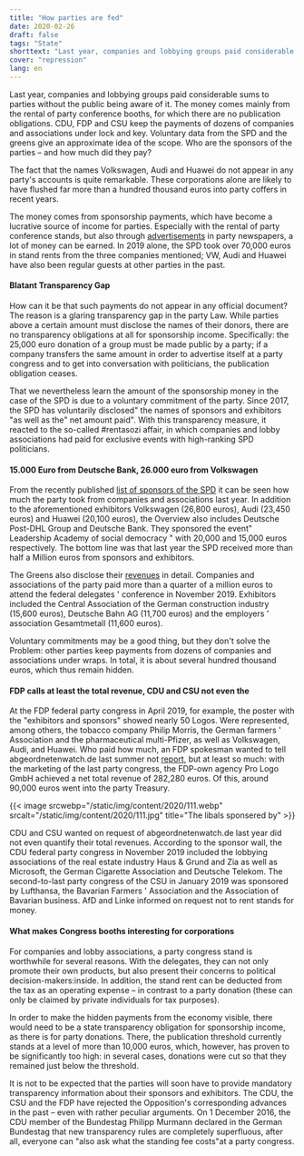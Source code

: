```yaml
---
title: "How parties are fed"
date: 2020-02-26
draft: false
tags: "State"
shorttext: "Last year, companies and lobbying groups paid considerable sums to parties without the public being aware of it."
cover: "repression"
lang: en
---
```


Last year, companies and lobbying groups paid considerable sums to parties without the public being aware of it. The money comes mainly from the rental of party conference booths, for which there are no publication obligations. CDU, FDP and CSU keep the payments of dozens of companies and associations under lock and key. Voluntary data from the SPD and the greens give an approximate idea of the scope. Who are the sponsors of the parties – and how much did they pay?

The fact that the names Volkswagen, Audi and Huawei do not appear in any party's accounts is quite remarkable. These corporations alone are likely to have flushed far more than a hundred thousand euros into party coffers in recent years.

The money comes from sponsorship payments, which have become a lucrative source of income for parties. Especially with the rental of party conference stands, but also through [advertisements](https://www.abgeordnetenwatch.de/blog/2019-08-09/anzeigen-ueber-eine-million-euro-wie-unternehmen-und-verbaende-parteizeitungen "Anzeigen über eine Million Euro: Wie Unternehmen und Verbände Parteizeitungen unterstützen") in party newspapers, a lot of money can be earned. In 2019 alone, the SPD took over 70,000 euros in stand rents from the three companies mentioned; VW, Audi and Huawei have also been regular guests at other parties in the past.

#### Blatant Transparency Gap

How can it be that such payments do not appear in any official document? The reason is a glaring transparency gap in the party Law. While parties above a certain amount must disclose the names of their donors, there are no transparency obligations at all for sponsorship income. Specifically: the 25,000 euro donation of a group must be made public by a party; if a company transfers the same amount in order to advertise itself at a party congress and to get into conversation with politicians, the publication obligation ceases.

That we nevertheless learn the amount of the sponsorship money in the case of the SPD is due to a voluntary commitment of the party. Since 2017, the SPD has voluntarily disclosed" the names of sponsors and exhibitors "as well as the" net amount paid". With this transparency measure, it reacted to the so-called #rentasozi affair, in which companies and lobby associations had paid for exclusive events with high-ranking SPD politicians.

#### 15.000 Euro from Deutsche Bank, 26.000 euro from Volkswagen

From the recently published [list of sponsors of the SPD](/static/downloads/Aussteller_und_Sponsoren_-_Gesamteinnahmen_2019.pdf "Aussteller und Sponsoren - Gesamteinnahmen 2019") it can be seen how much the party took from companies and associations last year. In addition to the aforementioned exhibitors Volkswagen (26,800 euros), Audi (23,450 euros) and Huawei (20,100 euros), the Overview also includes Deutsche Post-DHL Group and Deutsche Bank. They sponsored the event" Leadership Academy of social democracy " with 20,000 and 15,000 euros respectively. The bottom line was that last year the SPD received more than half a Million euros from sponsors and exhibitors.

The Greens also disclose their [revenues](/static/downloads/Transparenz-Bundesdelegiertenkonferenz-in-Bielefeld-15.-17.-November-2019.pdf "Aussteller und Sponsoren Bundesdelegiertenkonferenz in Bielefeld 2019") in detail. Companies and associations of the party paid more than a quarter of a million euros to attend the federal delegates ' conference in November 2019. Exhibitors included the Central Association of the German construction industry (15,600 euros), Deutsche Bahn AG (11,700 euros) and the employers ' association Gesamtmetall (11,600 euros).

Voluntary commitments may be a good thing, but they don't solve the Problem: other parties keep payments from dozens of companies and associations under wraps. In total, it is about several hundred thousand euros, which thus remain hidden.

#### FDP calls at least the total revenue, CDU and CSU not even the

At the FDP federal party congress in April 2019, for example, the poster with the "exhibitors and sponsors" showed nearly 50 Logos. Were represented, among others, the tobacco company Philip Morris, the German farmers ' Association and the pharmaceutical multi-Pfizer, as well as Volkswagen, Audi, and Huawei. Who paid how much, an FDP spokesman wanted to tell abgeordnetenwatch.de last summer not [report](https://www.abgeordnetenwatch.de/blog/2019-07-25/lobbyismus-auf-parteitagen-das-sind-die-sponsorinnen-der-parteien "Lobbyismus auf Parteitagen: Das sind die Sponsor*innen der Parteien"), but at least so much: with the marketing of the last party congress, the FDP-own agency Pro Logo GmbH achieved a net total revenue of 282,280 euros. Of this, around 90,000 euros went into the party Treasury.

{{< image srcwebp="/static/img/content/2020/111.webp" srcalt="/static/img/content/2020/111.jpg" title="The libals sponsered by" >}}

CDU and CSU wanted on request of abgeordnetenwatch.de last year did not even quantify their total revenues. According to the sponsor wall, the CDU federal party congress in November 2019 included the lobbying associations of the real estate industry Haus & Grund and Zia as well as Microsoft, the German Cigarette Association and Deutsche Telekom. The second-to-last party congress of the CSU in January 2019 was sponsored by Lufthansa, the Bavarian Farmers ' Association and the Association of Bavarian business. AfD and Linke informed on request not to rent stands for money.

#### What makes Congress booths interesting for corporations

For companies and lobby associations, a party congress stand is worthwhile for several reasons. With the delegates, they can not only promote their own products, but also present their concerns to political decision-makers:inside. In addition, the stand rent can be deducted from the tax as an operating expense – in contrast to a party donation (these can only be claimed by private individuals for tax purposes).

In order to make the hidden payments from the economy visible, there would need to be a state transparency obligation for sponsorship income, as there is for party donations. There, the publication threshold currently stands at a level of more than 10,000 euros, which, however, has proven to be significantly too high: in several cases, donations were cut so that they remained just below the threshold.

It is not to be expected that the parties will soon have to provide mandatory transparency information about their sponsors and exhibitors. The CDU, the CSU and the FDP have rejected the Opposition's corresponding advances in the past – even with rather peculiar arguments. On 1 December 2016, the CDU member of the Bundestag Philipp Murmann declared in the German Bundestag that new transparency rules are completely superfluous, after all, everyone can "also ask what the standing fee costs"at a party congress.
